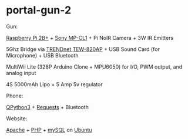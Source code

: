 # portal-gun-2
Gun:

[Raspberry Pi 2B+](https://www.raspberrypi.org/) + [Sony MP-CL1](http://www.projectorcentral.com/Sony-MP-CL1.htm) + Pi NoIR Camera + 3W IR Emitters

5Ghz Bridge via [TRENDnet TEW-820AP](https://www.trendnet.com/products/wifi/AC-access-points/AC433/TEW-820AP) + USB Sound Card (for Microphone) + USB Bluetooth

MultiWii Lite (328P Arduino Clone + MPU6050) for I/O, PWM output, and analog input

4S 5000mAh Lipo + 5 Amp 5v regulator

Phone:

[QPython3](http://qpython.com/) + [Requests](http://docs.python-requests.org/en/latest/) + Bluetooth

Website:

[Apache](http://httpd.apache.org/) + [PHP](http://php.net/) + [mySQL](https://www.mysql.com/) on [Ubuntu](http://www.ubuntu.com/)
